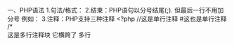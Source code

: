 
一、PHP语法
1.句法/格式：<?php
				//此处是php代码
				?>
2.结束：PHP语句以分号结尾(;). 但最后一行不用加分号
		例如：<?php
			 echo "hello world";
			  ?>
3.注释：PHP支持三种注释
		<?php
		 //这是单行注释
		 #这也是单行注释
		 /*         
		这是多行注释块
		它横跨了
		多行

